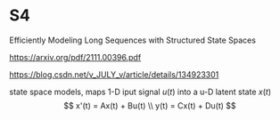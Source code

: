 # S4

Efficiently Modeling Long Sequences with Structured State Spaces

https://arxiv.org/pdf/2111.00396.pdf



https://blog.csdn.net/v_JULY_v/article/details/134923301



state space models, maps 1-D iput signal $u(t)$ into a u-D latent state $x(t)$ 
$$
x'(t) = Ax(t) + Bu(t) \\
y(t) = Cx(t) + Du(t)
$$
